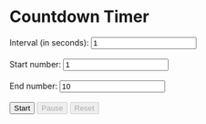 <!DOCTYPE html>
<html>
  <head>
    <title>Countdown Timer</title>
  </head>
  <body>
    <h1>Countdown Timer</h1>
    <label for="interval">Interval (in seconds):</label>
    <input type="number" id="interval" min="1" value="1">
    <br><br>
    <label for="start">Start number:</label>
    <input type="number" id="start" min="1" value="1">
    <br><br>
    <label for="end">End number:</label>
    <input type="number" id="end" min="1" value="10">
    <br><br>
    <button id="startButton">Start</button>
    <button id="pauseButton" disabled>Pause</button>
    <button id="resetButton" disabled>Reset</button>
    <br><br>
    <div id="countdown"></div>
    <audio id="countdownSound" src="file:///C:/Users/shard/Downloads/FOR%20GITHUB/1.mp3"></audio>
    <script>
      window.onload = function() {
        const startButton = document.getElementById('startButton');
        const pauseButton = document.getElementById('pauseButton');
        const resetButton = document.getElementById('resetButton');
        const countdownDisplay = document.getElementById('countdown');
        const intervalInput = document.getElementById('interval');
        const startInput = document.getElementById('start');
        const endInput = document.getElementById('end');
        const countdownSound = document.getElementById('countdownSound');

        let intervalId;
        let remainingTime;
        let intervalDuration = 1000;

        function startCountdown() {
          intervalDuration = intervalInput.value * 1000;
          let currentNumber = startInput.value;
          const endNumber = endInput.value;
          countdownDisplay.innerText = currentNumber;
          intervalId = setInterval(function() {
            currentNumber++;
            countdownDisplay.innerText = currentNumber;
            if (currentNumber >= endNumber) {
              clearInterval(intervalId);
              startButton.disabled = false;
              pauseButton.disabled = true;
              resetButton.disabled = false;
            } else if (currentNumber % 1 === 0) {
              countdownSound.currentTime = 0;
              countdownSound.play();
            }
          }, intervalDuration);
          startButton.disabled = true;
          pauseButton.disabled = false;
          resetButton.disabled = true;
        }

        function pauseCountdown() {
          clearInterval(intervalId);
          startButton.disabled = false;
          pauseButton.disabled = true;
          resetButton.disabled = false;
        }

        function resetCountdown() {
          clearInterval(intervalId);
          remainingTime = undefined;
          countdownDisplay.innerText = '';
          startButton.disabled = false;
          pauseButton.disabled = true;
          resetButton.disabled = true;
        }

        startButton.addEventListener('click', startCountdown);
        pauseButton.addEventListener('click', pauseCountdown);
        resetButton.addEventListener('click', resetCountdown);
      }
    </script>
  </body>
</html>
